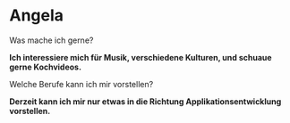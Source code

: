 # Angela

Was mache ich gerne?

**Ich interessiere mich für Musik, verschiedene Kulturen, und schuaue gerne Kochvideos.**

Welche Berufe kann ich mir vorstellen?

**Derzeit kann ich mir nur etwas in die Richtung Applikationsentwicklung vorstellen.**

